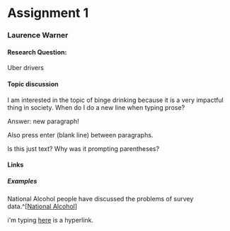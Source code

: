 # Assignment 1

### Laurence Warner

#### Research Question:
Uber drivers

#### Topic discussion
I am interested in the topic of binge drinking because it is a very impactful thing in society. When do I do a new line when typing prose?

Answer: new paragraph!

Also press enter (blank line) between paragraphs.

Is this just text? Why was it prompting parentheses?

#### Links

##### Examples

National Alcohol people have discussed the problems of survey data.^[[National Alcohol](https://pubs.niaaa.nih.gov/publications/assessingalcohol/measures.htm)]

i'm typing [here](www.google.com) is a hyperlink.
